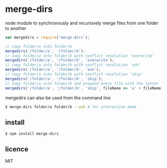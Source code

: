 merge-dirs
==========

node module to synchronously and recursively merge files from one folder to another

```js
var mergedirs = require('merge-dirs');

// copy folder/a into folder/b
mergedirs('/folder/a', '/folder/b');
// copy folder/a into folder/b with conflict resolution 'overwrite'
mergedirs('/folder/a', '/folder/b', 'overwrite');
// copy folder/a into folder/b with conflict resolution 'ask'
mergedirs('/folder/a', '/folder/b', 'ask');
// copy folder/a into folder/b with conflict resolution 'skip'
mergedirs('/folder/a', '/folder/b', 'skip');
// copy folder/a into folder/b and prepend every file with the letter 'a'
mergedirs('/folder/a', '/folder/b', 'skip', fileName => 'a' + fileName);
```

mergedirs can also be used from the command line
``` bash
$ merge-dirs folder/a folder/b --ask # for interactive mode
```

## install

```
$ npm install merge-dirs
```

## licence

MIT
